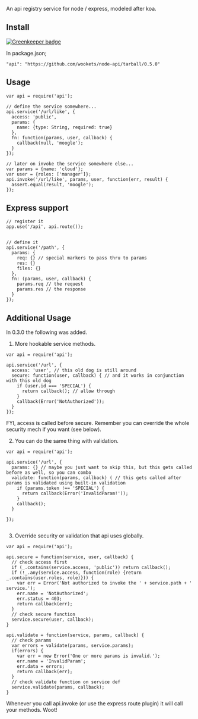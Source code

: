 
An api registry service for node / express, modeled after koa.

## Install

[![Greenkeeper badge](https://badges.greenkeeper.io/wookets/node-api.svg)](https://greenkeeper.io/)

In package.json;

```"api": "https://github.com/wookets/node-api/tarball/0.5.0"```

## Usage

```
var api = require('api');

// define the service somewhere...
api.service('/url/like', {
  access: 'public',
  params: {
    name: {type: String, required: true}
  },
  fn: function(params, user, callback) {
    callback(null, 'moogle');
  }
});

// later on invoke the service somewhere else...
var params = {name: 'cloud'};
var user = {roles: ['manager']};
api.invoke('/url/like', params, user, function(err, result) {
  assert.equal(result, 'moogle');
});
```

## Express support

```
// register it
app.use('/api', api.route());


// define it
api.service('/path', {
  params: {
    req: {} // special markers to pass thru to params
    res: {}
    files: {}
  },
  fn: (params, user, callback) {
    params.req // the request
    params.res // the response
  }
});
```


## Additional Usage


In 0.3.0 the following was added.

1. More hookable service methods.

```
var api = require('api');

api.service('/url', {
  access: 'user', // this old dog is still around
  secure: function(user, callback) { // and it works in conjunction with this old dog
    if (user.id === 'SPECIAL') {
      return callback(); // allow through
    }
    callback(Error('NotAuthorized'));
  }
});

```

FYI, access is called before secure. Remember you can override the whole security mech if you want (see below).

2. You can do the same thing with validation.

```
var api = require('api');

api.service('/url', {
  params: {} // maybe you just want to skip this, but this gets called before as well, so you can combo
  validate: function(params, callback) ( // this gets called after params is validated using built-in validation
    if (params.token !== 'SPECIAL') {
      return callback(Error('InvalidParam!'));
    }
    callback();
  }

});


```


3. Override security or validation that api uses globally.

```
var api = require('api');

api.secure = function(service, user, callback) {
  // check access first
  if (_.contains(service.access, 'public')) return callback();
  if (!_.any(service.access, function(role) {return _.contains(user.roles, role)})) {
    var err = Error('Not authorized to invoke the ' + service.path + ' service.');
    err.name = 'NotAuthorized';
    err.status = 403;
    return callback(err);
  }
  // check secure function
  service.secure(user, callback);
}

api.validate = function(service, params, callback) {
  // check params
  var errors = validate(params, service.params);
  if(errors) {
    var err = new Error('One or more params is invalid.');
    err.name = 'InvalidParam';
    err.data = errors;
    return callback(err);
  }
  // check validate function on service def
  service.validate(params, callback);
}

```

Whenever you call api.invoke (or use the express route plugin) it will call your methods. Woot!
